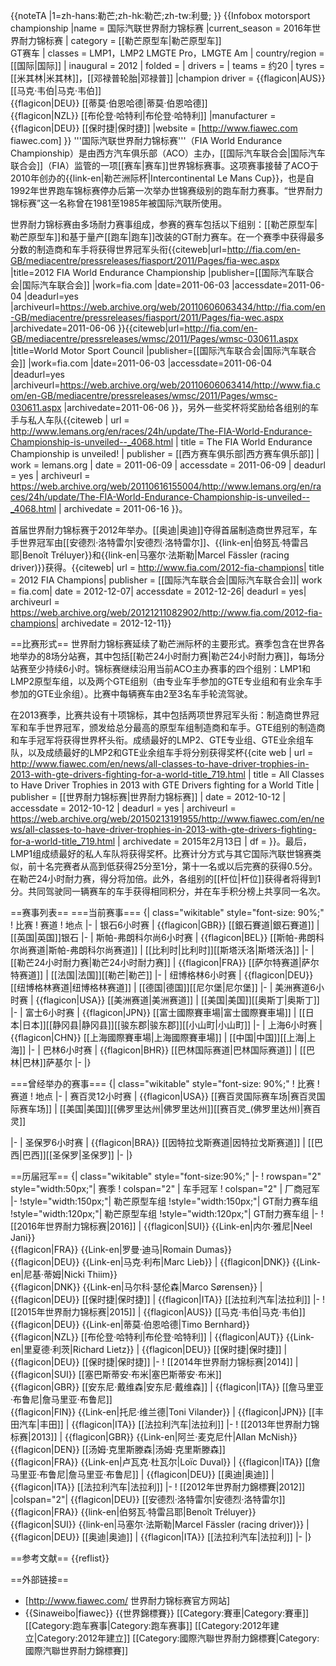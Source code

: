 {{noteTA
|1=zh-hans:勒芒;zh-hk:勒芒;zh-tw:利曼;
}}
{{Infobox motorsport championship
|name = 国际汽联世界耐力锦标赛
|current_season = 2016年世界耐力锦标赛
| category        = [[勒芒原型车|勒芒原型车]]<br>GT赛车
| classes         = LMP1，LMP2 
                    LMGTE Pro，LMGTE Am
| country/region  = [[国际|国际]]
| inaugural       = 2012
| folded          = 
| drivers         = 
| teams           = 约20
| tyres           = [[米其林|米其林]]，[[邓禄普轮胎|邓禄普]]
|champion driver = {{flagicon|AUS}} [[马克·韦伯|马克·韦伯]]<br>{{flagicon|DEU}} [[蒂莫·伯恩哈德|蒂莫·伯恩哈德]]<br>{{flagicon|NZL}} [[布伦登·哈特利|布伦登·哈特利]]
|manufacturer    = {{flagicon|DEU}} [[保时捷|保时捷]]
|website = [http://www.fiawec.com fiawec.com]
}}
'''国际汽联世界耐力锦标赛'''（FIA World Endurance Championship）是由西方汽车俱乐部（ACO）主办，[[国际汽车联合会|国际汽车联合会]]（FIA）监管的一项[[赛车|赛车]]世界锦标赛事。这项赛事接替了ACO于2010年创办的{{link-en|勒芒洲际杯|Intercontinental Le Mans Cup}}，也是自1992年世界跑车锦标赛停办后第一次举办世锦赛级别的跑车耐力赛事。“世界耐力锦标赛”这一名称曾在1981至1985年被国际汽联所使用。 

世界耐力锦标赛由多场耐力赛事组成，参赛的赛车包括以下组别：[[勒芒原型车|勒芒原型车]]和基于量产[[跑车|跑车]]改装的GT耐力赛车。在一个赛季中获得最多分数的制造商和车手将获得世界冠军头衔<ref name="FIA WEC">{{citeweb|url=http://fia.com/en-GB/mediacentre/pressreleases/fiasport/2011/Pages/fia-wec.aspx |title=2012 FIA World Endurance Championship |publisher=[[国际汽车联合会|国际汽车联合会]] |work=fia.com |date=2011-06-03 |accessdate=2011-06-04 |deadurl=yes |archiveurl=https://web.archive.org/web/20110606063434/http://fia.com/en-GB/mediacentre/pressreleases/fiasport/2011/Pages/fia-wec.aspx |archivedate=2011-06-06 }}</ref><ref name="FIA WMSC">{{citeweb|url=http://fia.com/en-GB/mediacentre/pressreleases/wmsc/2011/Pages/wmsc-030611.aspx |title=World Motor Sport Council |publisher=[[国际汽车联合会|国际汽车联合会]] |work=fia.com |date=2011-06-03 |accessdate=2011-06-04 |deadurl=yes |archiveurl=https://web.archive.org/web/20110606063414/http://www.fia.com/en-GB/mediacentre/pressreleases/wmsc/2011/Pages/wmsc-030611.aspx |archivedate=2011-06-06 }}</ref>，另外一些奖杯将奖励给各组别的车手与私人车队<ref name="ACO WEC">{{citeweb | url = http://www.lemans.org/en/races/24h/update/The-FIA-World-Endurance-Championship-is-unveiled--_4068.html | title = The FIA World Endurance Championship is unveiled! | publisher = [[西方赛车俱乐部|西方赛车俱乐部]] | work = lemans.org | date = 2011-06-09 | accessdate = 2011-06-09 | deadurl = yes | archiveurl = https://web.archive.org/web/20110616155004/http://www.lemans.org/en/races/24h/update/The-FIA-World-Endurance-Championship-is-unveiled--_4068.html | archivedate = 2011-06-16 }}</ref>。

首届世界耐力锦标赛于2012年举办。[[奥迪|奥迪]]夺得首届制造商世界冠军，车手世界冠军由[[安德烈·洛特雷尔|安德烈·洛特雷尔]]、{{link-en|伯努瓦·特雷吕耶|Benoît Tréluyer}}和{{link-en|马塞尔·法斯勒|Marcel Fässler (racing driver)}}获得。<ref>{{citeweb| url = http://www.fia.com/2012-fia-champions| title = 2012 FIA Champions| publisher = [[国际汽车联合会|国际汽车联合会]]| work = fia.com| date = 2012-12-07| accessdate = 2012-12-26| deadurl = yes| archiveurl = https://web.archive.org/web/20121211082902/http://www.fia.com/2012-fia-champions| archivedate = 2012-12-11}}</ref>

==比赛形式==
世界耐力锦标赛延续了勒芒洲际杯的主要形式。赛季包含在世界各地举办的8场分站赛，其中包括[[勒芒24小时耐力赛|勒芒24小时耐力赛]]，每场分站赛至少持续6小时<ref name="FIA WMSC" />。锦标赛继续沿用当前ACO主办赛事的四个组别：LMP1和LMP2原型车组，以及两个GTE组别（由专业车手参加的GTE专业组和有业余车手参加的GTE业余组）。比赛中每辆赛车由2至3名车手轮流驾驶。

在2013赛季，比赛共设有十项锦标，其中包括两项世界冠军头衔：制造商世界冠军和车手世界冠军，颁发给总分最高的原型车组制造商和车手。GTE组别的制造商和车手冠军将获得世界杯头衔。成绩最好的LMP2、GTE专业组、GTE业余组车队，以及成绩最好的LMP2和GTE业余组车手将分别获得奖杯<ref name="Trophies">{{cite web | url = http://www.fiawec.com/en/news/all-classes-to-have-driver-trophies-in-2013-with-gte-drivers-fighting-for-a-world-title_719.html | title = All Classes to Have Driver Trophies in 2013 with GTE Drivers fighting for a World Title | publisher = [[世界耐力锦标赛|世界耐力锦标赛]] | date = 2012-10-12 | accessdate = 2012-10-12 | deadurl = yes | archiveurl = https://web.archive.org/web/20150213191955/http://www.fiawec.com/en/news/all-classes-to-have-driver-trophies-in-2013-with-gte-drivers-fighting-for-a-world-title_719.html | archivedate = 2015年2月13日 | df =  }}</ref>。最后，LMP1组成绩最好的私人车队将获得奖杯<ref name="ACO WEC" />。比赛计分方式与其它国际汽联世锦赛类似，前十名完赛者从高到低获得25分至1分，第十一名或以后完赛的获得0.5分。在勒芒24小时耐力赛，得分将加倍。此外，各组别的[[杆位|杆位]]获得者将得到1分。<ref name="ACO WEC" />共同驾驶同一辆赛车的车手获得相同积分，并在车手积分榜上共享同一名次。

==赛事列表==
===当前赛事===
{| class="wikitable" style="font-size: 90%;"
! 比赛
! 赛道
! 地点
|-
| 银石6小时赛 
| {{flagicon|GBR}} [[銀石賽道|銀石賽道]]
| [[英国|英国]]银石
|-
| 斯帕-弗朗科尔尚6小时赛
| {{flagicon|BEL}} [[斯帕-弗朗科尔尚赛道|斯帕-弗朗科尔尚赛道]]
| [[比利时|比利时]][[斯塔沃洛|斯塔沃洛]]
|-
| [[勒芒24小时耐力赛|勒芒24小时耐力赛]]
| {{flagicon|FRA}} [[萨尔特赛道|萨尔特赛道]]
| [[法国|法国]][[勒芒|勒芒]]
|-
| 纽博格林6小时赛
| {{flagicon|DEU}} [[纽博格林赛道|纽博格林赛道]]
| [[德国|德国]][[尼尔堡|尼尔堡]]
|- 
| 美洲赛道6小时赛
| {{flagicon|USA}} [[美洲赛道|美洲赛道]]
| [[美国|美国]][[奥斯丁|奥斯丁]]
|-
| 富士6小时赛
| {{flagicon|JPN}} [[富士國際賽車場|富士國際賽車場]]
| [[日本|日本]][[静冈县|静冈县]][[骏东郡|骏东郡]][[小山町|小山町]]
|-
| 上海6小时赛
| {{flagicon|CHN}} [[上海國際賽車場|上海國際賽車場]]
| [[中国|中国]][[上海|上海]]
|-
| 巴林6小时赛
| {{flagicon|BHR}} [[巴林国际赛道|巴林国际赛道]]
| [[巴林|巴林]]萨基尔
|-
|}

===曾经举办的赛事===
{| class="wikitable" style="font-size: 90%;"
! 比赛
! 赛道
! 地点
|-
| 赛百灵12小时赛 
| {{flagicon|USA}} [[赛百灵国际赛车场|赛百灵国际赛车场]]
| [[美国|美国]][[佛罗里达州|佛罗里达州]][[赛百灵_(佛罗里达州)|赛百灵]]

|-
| 圣保罗6小时赛
| {{flagicon|BRA}} [[因特拉戈斯赛道|因特拉戈斯赛道]]
| [[巴西|巴西]][[圣保罗|圣保罗]]
|-
|}

==历届冠军==
{| class="wikitable" style="font-size:90%;"
|- 
! rowspan="2" style="width:50px;"| 赛季
! colspan="2" | 车手冠军
! colspan="2" | 厂商冠军
|-
!style="width:150px;"| 勒芒原型车组
!style="width:150px;"| GT耐力赛车组
!style="width:120px;"| 勒芒原型车组
!style="width:120px;"| GT耐力赛车组
|-
! [[2016年世界耐力锦标赛|2016]]
| {{flagicon|SUI}} {{Link-en|内尔·雅尼|Neel Jani}}<br> {{flagicon|FRA}} {{Link-en|罗曼·迪马|Romain Dumas}}<br>{{flagicon|DEU}} {{Link-en|马克·利布|Marc Lieb}}
| {{flagicon|DNK}} {{Link-en|尼基·蒂姆|Nicki Thiim}}<br>{{flagicon|DNK}} {{Link-en|马尔科·瑟伦森|Marco Sørensen}}
| {{flagicon|DEU}} [[保时捷|保时捷]]
| {{flagicon|ITA}} [[法拉利汽车|法拉利]]
|- 
! [[2015年世界耐力锦标赛|2015]]
| {{flagicon|AUS}} [[马克·韦伯|马克·韦伯]]<br>{{flagicon|DEU}} {{Link-en|蒂莫·伯恩哈德|Timo Bernhard}}<br>{{flagicon|NZL}} [[布伦登·哈特利|布伦登·哈特利]]
| {{flagicon|AUT}} {{Link-en|里夏德·利茨|Richard Lietz}}
| {{flagicon|DEU}} [[保时捷|保时捷]]
| {{flagicon|DEU}} [[保时捷|保时捷]]
|-
! [[2014年世界耐力锦标赛|2014]]
| {{flagicon|SUI}} [[塞巴斯蒂安·布米|塞巴斯蒂安·布米]]<br>{{flagicon|GBR}} [[安东尼·戴维森|安东尼·戴维森]]
| {{flagicon|ITA}} [[詹马里亚·布鲁尼|詹马里亚·布鲁尼]] <br>{{flagicon|FIN}} {{Link-en|托尼·维兰德|Toni Vilander}}
| {{flagicon|JPN}} [[丰田汽车|丰田]]
| {{flagicon|ITA}} [[法拉利汽车|法拉利]]
|-
! [[2013年世界耐力锦标赛|2013]]
| {{flagicon|GBR}} {{Link-en|阿兰·麦克尼什|Allan McNish}}<br>{{flagicon|DEN}} [[汤姆·克里斯滕森|汤姆·克里斯滕森]]<br>{{flagicon|FRA}} {{Link-en|卢瓦克·杜瓦尔|Loïc Duval}}
|  {{flagicon|ITA}} [[詹马里亚·布鲁尼|詹马里亚·布鲁尼]] 
| {{flagicon|DEU}} [[奥迪|奥迪]] 
| {{flagicon|ITA}} [[法拉利汽车|法拉利]]
|-
! [[2012年世界耐力錦標賽|2012]]
|colspan="2"| {{flagicon|DEU}} [[安德烈·洛特雷尔|安德烈·洛特雷尔]]<br>{{flagicon|FRA}} {{link-en|伯努瓦·特雷吕耶|Benoît Tréluyer}}<br>{{flagicon|SUI}} {{link-en|马塞尔·法斯勒|Marcel Fässler (racing driver)}} 
| {{flagicon|DEU}} [[奥迪|奥迪]]
| {{flagicon|ITA}} [[法拉利汽车|法拉利]]
|-
|}

==参考文献==
{{reflist}}

==外部链接==
* [http://www.fiawec.com/ 世界耐力锦标赛官方网站]
* {{Sinaweibo|fiawec}}
{{世界錦標賽}}
[[Category:賽車|Category:賽車]]
[[Category:跑车赛事|Category:跑车赛事]]
[[Category:2012年建立|Category:2012年建立]]
[[Category:國際汽聯世界耐力錦標賽|Category:國際汽聯世界耐力錦標賽]]